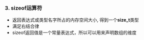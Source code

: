 ### 3. sizeof运算符

- 返回表达式或类型名字所占的内存空间大小, 得到一个**size_t**类型
- 满足右结合律
- sizeof返回值是一个常量表达式，所以可以用来声明数组的维度
